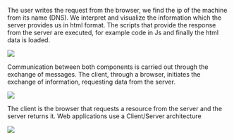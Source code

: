 The user writes the request from the browser, we find the ip of the machine from its name (DNS).
We interpret and visualize the information which the server provides us in html format.
The scripts that provide the response from the server are executed, for example code in Js and finally the html data is loaded.

[![](https://mermaid.ink/img/pako:eNpVkE1rg0AQhv_KMqcWjJ-7muyhELXQHAoS7aUxh0WnjTSustmEpsb_XqNtSfe0PO8zA_N2UDQlAod3JdodyeJckuEtNy_p43pLZrOHS4qyPFxIeBftK5T6fjJI1K2kRiVRW09ZllhZlFirpJ_S6HYy3qSoTqi2UxaO2RqLCk94Ictb-jMR3Wwhf2pIJhz_x6MMBtSoalGVwy3dleSgd1hjDnz4lkJ95JDLfvDEUTfpWRbAtTqiAce2FBrjSgwV1MDfxP4w0FbI16apfyUsK92o56mrsbJRAd7BJ3DH9k2bzR3qMdcOXEYDA87A2cIMmE9dj84Xnuv4Hu0N-Bq32qbPPBo41LHdgDKb-f03wAN00Q?type=png)](https://mermaid.live/edit#pako:eNpVkE1rg0AQhv_KMqcWjJ-7muyhELXQHAoS7aUxh0WnjTSustmEpsb_XqNtSfe0PO8zA_N2UDQlAod3JdodyeJckuEtNy_p43pLZrOHS4qyPFxIeBftK5T6fjJI1K2kRiVRW09ZllhZlFirpJ_S6HYy3qSoTqi2UxaO2RqLCk94Ictb-jMR3Wwhf2pIJhz_x6MMBtSoalGVwy3dleSgd1hjDnz4lkJ95JDLfvDEUTfpWRbAtTqiAce2FBrjSgwV1MDfxP4w0FbI16apfyUsK92o56mrsbJRAd7BJ3DH9k2bzR3qMdcOXEYDA87A2cIMmE9dj84Xnuv4Hu0N-Bq32qbPPBo41LHdgDKb-f03wAN00Q)


Communication between both components is carried out through the exchange of messages.
The client, through a browser, initiates the exchange of information, requesting data from the server.

[![](https://mermaid.ink/img/pako:eNpVkMFOg0AQhl9lMydNKFlgF9o9mBS4eDAxYmJi6WFlR0uUhWyXxgq8uwjV4JxmvvkyyfwdFLVCEPBmZHMgj2muyVjb3RO-kAzNCc2erFY3fYZaHXsSX91qi0ajvZ5NknTTapjHZCmnu_tkP_N44g9YlHjCnmyX9GIniwvkT43JjNP_eJLBgQpNJUs1PtD9kBzsASvMQYytkuY9h1wPoydbW2dnXYCwpkUH2kZJi2kpx78rEK_y4zjSRurnuq5-JVSlrc3dHNCU06SA6OAThEdDl_K1xwLu08jnLHLgDIJv3IiHzA_YehP4XhiwwYGv6Sp1Qx6wyGMe9SPGKQ-HbxhHcbQ?type=png)](https://mermaid.live/edit#pako:eNpVkMFOg0AQhl9lMydNKFlgF9o9mBS4eDAxYmJi6WFlR0uUhWyXxgq8uwjV4JxmvvkyyfwdFLVCEPBmZHMgj2muyVjb3RO-kAzNCc2erFY3fYZaHXsSX91qi0ajvZ5NknTTapjHZCmnu_tkP_N44g9YlHjCnmyX9GIniwvkT43JjNP_eJLBgQpNJUs1PtD9kBzsASvMQYytkuY9h1wPoydbW2dnXYCwpkUH2kZJi2kpx78rEK_y4zjSRurnuq5-JVSlrc3dHNCU06SA6OAThEdDl_K1xwLu08jnLHLgDIJv3IiHzA_YehP4XhiwwYGv6Sp1Qx6wyGMe9SPGKQ-HbxhHcbQ)


The client is the browser that requests a resource from the server and the server returns it.
Web applications use a Client/Server architecture

[![](https://mermaid.ink/img/pako:eNo1jz1vgzAQQP-KdTNBxtiQeKgUkaFLpahhaulg4UtjNdgITNUU-O91oLlb7p6e7mOE2mkECZ-dai-kPFSWhNi_F1eD1n-QtSfFeERvvHF2_jfIZvM0ndDqfiLFyoqFvWJt8Bv7af8wF_xclscpiPeECBrsGmV02DzetQr8BRusQIZSq-6rgsrOwVODd6ebrUH6bsAIhlYrjwejwsENyLO69oG2yr451zwk1Ma77mX9bHlwUUCO8AMyoVlMxTbhqWA0Z4LnEdxAil2ci4yzlG93KUuylM8R_C5TaZyJlOcJTyjLuaAim_8AGCRc2g?type=png)](https://mermaid.live/edit#pako:eNo1jz1vgzAQQP-KdTNBxtiQeKgUkaFLpahhaulg4UtjNdgITNUU-O91oLlb7p6e7mOE2mkECZ-dai-kPFSWhNi_F1eD1n-QtSfFeERvvHF2_jfIZvM0ndDqfiLFyoqFvWJt8Bv7af8wF_xclscpiPeECBrsGmV02DzetQr8BRusQIZSq-6rgsrOwVODd6ebrUH6bsAIhlYrjwejwsENyLO69oG2yr451zwk1Ma77mX9bHlwUUCO8AMyoVlMxTbhqWA0Z4LnEdxAil2ci4yzlG93KUuylM8R_C5TaZyJlOcJTyjLuaAim_8AGCRc2g)
